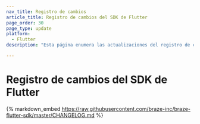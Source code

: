 ```yaml
---
nav_title: Registro de cambios
article_title: Registro de cambios del SDK de Flutter
page_order: 30
page_type: update
platform:
  - Flutter
description: "Esta página enumera las actualizaciones del registro de cambios del SDK de Braze Flutter."

---
```


# Registro de cambios del SDK de Flutter

{% markdown_embed https://raw.githubusercontent.com/braze-inc/braze-flutter-sdk/master/CHANGELOG.md %}
